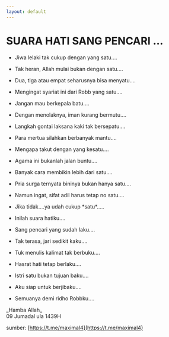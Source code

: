 ```yaml
---
layout: default
---
```



# SUARA HATI SANG PENCARI ...


-    Jiwa lelaki tak cukup dengan yang satu....
-    Tak heran, Allah mulai bukan dengan satu....
-    Dua, tiga atau empat seharusnya bisa menyatu....
-    Mengingat syariat ini dari Robb yang satu....
-    Jangan mau berkepala batu....
-    Dengan menolaknya, iman kurang bermutu....
-    Langkah gontai laksana kaki tak bersepatu....
-    Para mertua silahkan berbanyak mantu....
-    Mengapa takut dengan yang kesatu....
-    Agama ini bukanlah jalan buntu....
-    Banyak cara membikin lebih dari satu....
-    Pria surga ternyata bininya bukan hanya satu....
-    Namun ingat, sifat adil harus tetap no satu....
    
-    Jika tidak....ya udah cukup \*satu\*.....
    
-    Inilah suara hatiku....
-    Sang pencari yang sudah laku....
-    Tak terasa, jari sedikit kaku....
-    Tuk menulis kalimat tak berbuku....
-    Hasrat hati tetap berlaku....
-    Istri satu bukan tujuan baku....
-    Aku siap untuk berjibaku....
-    Semuanya demi ridho Robbku....
    
    
\_Hamba Allah\_   
09 Jumadal ula 1439H

sumber: [https://t.me/maximal4](https://t.me/maximal4)
